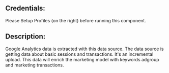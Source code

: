 ## Credentials:
Please Setup Profiles (on the right) before running this component.

## Description:
Google Analytics data is extracted with this data source. The data source is getting data about basic sessions and transactions. It's an incremental upload. This data will enrich the marketing model with keywords adgroup and marketing transactions.
